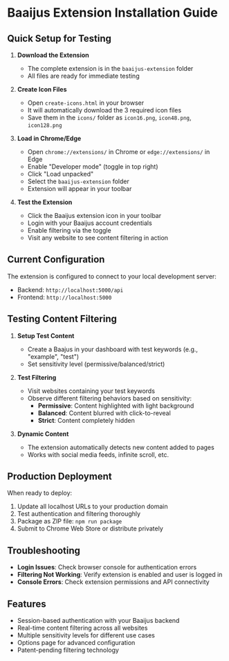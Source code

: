 # Baaijus Extension Installation Guide

## Quick Setup for Testing

1. **Download the Extension**
   - The complete extension is in the `baaijus-extension` folder
   - All files are ready for immediate testing

2. **Create Icon Files**
   - Open `create-icons.html` in your browser
   - It will automatically download the 3 required icon files
   - Save them in the `icons/` folder as `icon16.png`, `icon48.png`, `icon128.png`

3. **Load in Chrome/Edge**
   - Open `chrome://extensions/` in Chrome or `edge://extensions/` in Edge
   - Enable "Developer mode" (toggle in top right)
   - Click "Load unpacked"
   - Select the `baaijus-extension` folder
   - Extension will appear in your toolbar

4. **Test the Extension**
   - Click the Baaijus extension icon in your toolbar
   - Login with your Baaijus account credentials
   - Enable filtering via the toggle
   - Visit any website to see content filtering in action

## Current Configuration

The extension is configured to connect to your local development server:
- Backend: `http://localhost:5000/api`
- Frontend: `http://localhost:5000`

## Testing Content Filtering

1. **Setup Test Content**
   - Create a Baajus in your dashboard with test keywords (e.g., "example", "test")
   - Set sensitivity level (permissive/balanced/strict)

2. **Test Filtering**
   - Visit websites containing your test keywords
   - Observe different filtering behaviors based on sensitivity:
     - **Permissive**: Content highlighted with light background
     - **Balanced**: Content blurred with click-to-reveal
     - **Strict**: Content completely hidden

3. **Dynamic Content**
   - The extension automatically detects new content added to pages
   - Works with social media feeds, infinite scroll, etc.

## Production Deployment

When ready to deploy:

1. Update all localhost URLs to your production domain
2. Test authentication and filtering thoroughly
3. Package as ZIP file: `npm run package`
4. Submit to Chrome Web Store or distribute privately

## Troubleshooting

- **Login Issues**: Check browser console for authentication errors
- **Filtering Not Working**: Verify extension is enabled and user is logged in
- **Console Errors**: Check extension permissions and API connectivity

## Features

- Session-based authentication with your Baaijus backend
- Real-time content filtering across all websites
- Multiple sensitivity levels for different use cases
- Options page for advanced configuration
- Patent-pending filtering technology